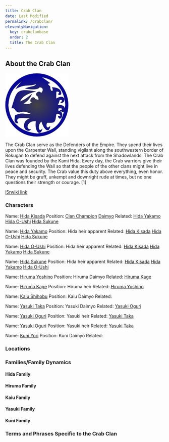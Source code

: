 ```yaml
---
title: Crab Clan
date: Last Modified 
permalink: /crabclan/
eleventyNavigation:
  key: crabclanbase 
  order: 2
  title: The Crab Clan
---
```


## About the Crab Clan
![](crabimages/crabclan.png)

The Crab Clan serve as the Defenders of the Empire. They spend their lives upon the Carpenter Wall, standing vigilant along the southwestern border of Rokugan to defend against the next attack from the Shadowlands. The Crab Clan was founded by the Kami Hida. Every day, the Crab warriors give their lives defending the Wall so that the people of the other clans might live in peace and security. The Crab value this duty above everything, even honor. They might be gruff, unkempt and downright rude at times, but no one questions their strength or courage. [1]

[l5rwiki link](https://l5r.fandom.com/wiki/Crab_Clan)

### Characters

Name:	[Hida Kisada](/characters/crab/hidakisada/)
Position:	[Clan Champion](/termsandphrases/#clanchampion)
	[Daimyo](/termsandphrases/#daimyo)
Related:	[Hida Yakamo](/characters/crab/hidayakamo/)
	[Hida O-Ushi](/characters/crab/hidaoushi/)
	[Hida Sukune](/characters/crab/hidasukune/)

Name:	[Hida Yakamo](/characters/crab/hidayakamo/)
Position:	Hida heir apparent
Related:	[Hida Kisada](/characters/crab/hidakisada/)
	[Hida O-Ushi](/characters/crab/hidaoushi/)
	[Hida Sukune](/characters/crab/hidasukune/)

Name:	[Hida O-Ushi](/characters/crab/hidaoushi/)
Position:	Hida heir apparent
Related:	[Hida Kisada](/characters/crab/hidakisada/)
	[Hida Yakamo](/characters/crab/hidayakamo/)
	[Hida Sukune](/characters/crab/hidasukune/)

Name:	[Hida Sukune](/characters/crab/hidasukune/)
Position:	Hida heir apparent
Related:	[Hida Kisada](/characters/crab/hidakisada/)
	[Hida Yakamo](/characters/crab/hidayakamo/)
	[Hida O-Ushi](/characters/crab/hidaoushi/)

Name:	[Hiruma Yoshino](/characters/crab/hirumayoshino/)
Position:	Hiruma Daimyo
Related:	[Hiruma Kage](/characters/crab/hirumakage/)

Name:	[Hiruma Kage](/characters/crab/hirumakage/)
Position:	Hiruma heir
Related:	[Hiruma Yoshino](/characters/crab/hirumayoshino/)

Name:	[Kaiu Shihobu](/characters/crab/kaiushihobu/)
Position:	Kaiu Daimyo
Related:	

Name:	[Yasuki Taka](/characters/crab/yasukitaka/)	
Position:	Yasuki Daimyo
Related:	[Yasuki Oguri](/characters/crab/yasukioguri/)

Name:	[Yasuki Oguri](/characters/crab/yasukioguri/)
Position:	Yasuki heir
Related:	[Yasuki Taka](/characters/crab/yasukitaka/)


Name:	[Yasuki Oguri](/characters/crab/yasukioguri/)
Position:	Yasuki heir
Related:	[Yasuki Taka](/characters/crab/yasukitaka/)

Name: [Kuni Yori](/characters/crab/kuniyori/)
Position: Kuni Daimyo
Related:




### Locations


### Families/Family Dynamics

#### Hida Family

#### Hiruma Family

#### Kaiu Family

#### Yasuki Family

#### Kuni Family

### Terms and Phrases Specific to the Crab Clan